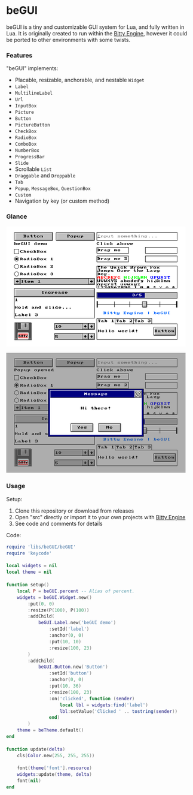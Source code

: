 # beGUI

beGUI is a tiny and customizable GUI system for Lua, and fully written in Lua. It is originally created to run within the [Bitty Engine](https://github.com/paladin-t/bitty/), however it could be ported to other environments with some twists.

### Features

"beGUI" implements:

* Placable, resizable, anchorable, and nestable `Widget`
* `Label`
* `MultilineLabel`
* `Url`
* `InputBox`
* `Picture`
* `Button`
* `PictureButton`
* `CheckBox`
* `RadioBox`
* `ComboBox`
* `NumberBox`
* `ProgressBar`
* `Slide`
* Scrollable `List`
* `Draggable` and `Droppable`
* `Tab`
* `Popup`, `MessageBox`, `QuestionBox`
* `Custom`
* Navigation by key (or custom method)

### Glance

![beGUI 1](imgs/beGUI1.png)

![beGUI 2](imgs/beGUI2.png)

### Usage

Setup:

1. Clone this repository or download from releases
2. Open "src" directly or import it to your own projects with [Bitty Engine](https://github.com/paladin-t/bitty/)
3. See code and comments for details

Code:

```lua
require 'libs/beGUI/beGUI'
require 'keycode'

local widgets = nil
local theme = nil

function setup()
	local P = beGUI.percent -- Alias of percent.
	widgets = beGUI.Widget.new()
		:put(0, 0)
		:resize(P(100), P(100))
		:addChild(
			beGUI.Label.new('beGUI demo')
				:setId('label')
				:anchor(0, 0)
				:put(10, 10)
				:resize(100, 23)
		)
		:addChild(
			beGUI.Button.new('Button')
				:setId('button')
				:anchor(0, 0)
				:put(10, 36)
				:resize(100, 23)
				:on('clicked', function (sender)
					local lbl = widgets:find('label')
					lbl:setValue('Clicked ' .. tostring(sender))
				end)
		)
	theme = beTheme.default()
end

function update(delta)
	cls(Color.new(255, 255, 255))

	font(theme['font'].resource)
	widgets:update(theme, delta)
	font(nil)
end
```

